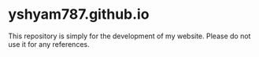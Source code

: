 # yshyam787.github.io
This repository is simply for the development of my website. Please do not use it for any references.
